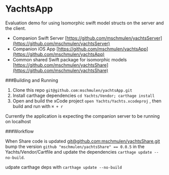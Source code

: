 YachtsApp
===

Evaluation demo for using Isomorphic swift model structs on the server and the client.

- Companion Swift Server [https://github.com/mschmulen/yachtsServer](https://github.com/mschmulen/yachtsServer)
- Companion iOS App [https://github.com/mschmulen/yachtsApp](https://github.com/mschmulen/yachtsApp)
- Common shared Swift package for isomorphic models [https://github.com/mschmulen/yachtsShare](https://github.com/mschmulen/yachtsShare)

###Building and Running 

1. Clone this repo `git@github.com:mschmulen/yachtsApp.git`
1. Install carthage dependencies `cd Yachts/Vendor; carthage install`
1. Open and build the xCode project `open Yachts/Yachts.xcodeproj` , then build and run with `⌘ + r`

Currently the application is expecting the companion server to be running on localhost

###Workflow

When Share code is updated [git@github.com:mschmulen/yachtsShare.git](git@github.com:mschmulen/yachtsShare.git) bump the version `github "mschmulen/yachtsShare" == 0.0.5` in the Yachts/Vendor/Cartfile and update the dependencies `carthage update --no-build`.


udpate carthage deps with `carthage update --no-build`
 

